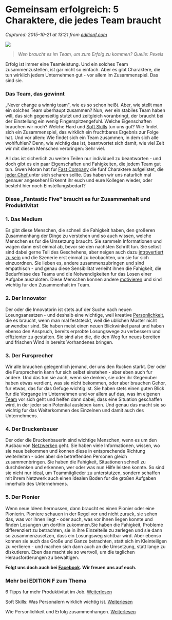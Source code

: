 # Gemeinsam erfolgreich: 5 Charaktere, die jedes Team braucht

_Captured: 2015-10-21 at 13:21 from [editionf.com](https://editionf.com/Gemeinsam-erfolgreich-5-Charaktere-die-jedes-Team-braucht)_

![](https://image.editionf.com/article/desktop/Gemeinsam-erfolgreich-5-Charaktere-die-jedes-Team-braucht-20-10-2015-12-03.jpeg)

> _Wen braucht es im Team, um zum Erfolg zu kommen? Quelle: Pexels_

Erfolg ist immer eine Teamleistung. Und ein solches Team zusammenzustellen, ist gar nicht so einfach. Aber es gibt Charaktere, die tun wirklich jedem Unternehmen gut - vor allem im Zusammenspiel. Das sind sie.

### Das Team, das gewinnt

„Never change a winnig team", wie es so schon heißt. Aber, wie stellt man ein solches Team uberhaupt zusammen? Nun, wer ein stabiles Team haben will, das sich gegenseitig stutzt und zeitgleich voranbringt, der braucht bei der Einstellung ein wenig Fingerspitzengefuhl. Welche Eigenschaften brauchen wir noch? Welche Hard und [Soft Skills](https://editionf.com/soft-skills-arbeitserfahrung) tun uns gut? Wie findet sich ein Zusammenspiel, das wirklich ein fruchtbares Ergebnis zur Folge hat. Und vor allem: Wie findet sich ein Team zusammen, in dem sich alle wohlfuhlen? Denn, wie wichtig das ist, beantwortet sich damit, wie viel Zeit wir mit diesen Menschen verbringen: Sehr viel.

All das ist sicherlich zu weiten Teilen nur individuell zu beantworten - und doch gibt es ein paar Eigenschaften und Fahigkeiten, die jedem Team gut tun. Gwen Moran hat fur [Fast Company](http://www.fastcompany.com/3051838/lessons-learned/the-5-types-of-coworkers-who-can-make-your-work-life-infinitely-better?utm_source=Sailthru&utm_medium=email&utm_campaign=*%20New%20BOTW%20Template%2010/11/15&utm_term=Sunday%20-%20Best%20of%20The%20Web) die funf Charaktere aufgelistet, die [jeder Chef ](https://editionf.com/Warum-Mitarbeiter-kuendigen-Chef-Fehler)unter sich scharen sollte. Das haben wir uns naturlich mal genauer angesehen! Erkennt ihr euch und eure Kollegen wieder, oder besteht hier noch Einstellungsbedarf?

### Diese „Fantastic Five" braucht es fur Zusammenhalt und Produktivitat

### 1\. Das Medium

Es gibt diese Menschen, die schnell die Fahigkeit haben, den großeren Zusammenhang der Dinge zu verstehen und so auch wissen, welche Menschen es fur die Umsetzung braucht. Sie sammeln Informationen und wagen dann erst einmal ab, bevor sie den nachsten Schritt tun. Sie selbst sind dabei gerne Teil des Geschehens, aber neigen auch dazu [introvertiert zu sein](https://editionf.com/Netzwerken-Tipps-Introvertierte) und die Szenerie erst einmal zu beobachten, um sie fur sich einzuordnen. Sie lieben es, andere zusammenzubringen und sind empathisch - und genau diese Sensibilitat verleiht ihnen die Fahigkeit, die Bedurfnisse des Teams und die Notwendigkeiten fur das Losen einer Aufgabe auszuloten. Diese Menschen konnen andere [motivieren](https://editionf.com/welche-zehn-faktoren-deutsche-arbeitnehmer-anspornen) und sind wichtig fur den Zusammenhalt im Team.

### 2\. Der Innovator

Der oder die Innovatorin ist stets auf der Suche nach neuen Losungsansatzen - und deshalb eine wichtige, weil kreative [Personlichkeit](https://editionf.com/Wie-Persoenlichkeit-und-Erfolg-zusammenhaengen), die es braucht, wenn man mal feststeckt, weil die ublichen Muster nicht anwendbar sind. Sie haben meist einen neuen Blickwinkel parat und haben ebenso den Anspruch, bereits erprobte Losungswege zu verbessern und effizienter zu gestalten. Sie sind also die, die den Weg fur neues bereiten und frischen Wind in bereits Vorhandenes bringen.

### 3\. Der Fursprecher

Wir alle brauchen gelegentlich jemand, der uns den Rucken starkt. Der oder die Fursprecherin kann fur sich selbst einstehen - aber eben auch fur andere. Und das tun sie auch, wenn sie denken, sie oder ihr Gegenuber haben etwas verdient, was sie nicht bekommen, oder aber brauchen Gehor, fur etwas, das fur das Gefuge wichtig ist. Sie haben stets einen guten Blick fur die Vorgange im Unternehmen und vor allem auf das, was im eigenen [Team](https://editionf.com/Mitarbeiter-motivieren-Eigeninitiative) vor sich geht und helfen dann dabei, dass eine Situation geschaffen wird, in der jeder sein Potential ausleben kann. Und genau das macht sie so wichtig fur das Weiterkommen des Einzelnen und damit auch des Unternehmens.

### 4\. Der Bruckenbauer

Der oder die Bruckenbauerin sind wichtige Menschen, wenn es um den Ausbau von [Netzwerken](https://editionf.com/Warum-Frauen-Netzwerke-wichtig-sind) geht. Sie haben viele Informationen, wissen, wo sie neue bekommen und konnen diese in entsprechende Richtung weiterleiten - oder aber die betreffenden Personen gleich zusammenbringen. Sie haben die Fahigkeit, Situationen schnell zu durchdenken und erkennen, wer oder was nun Hilfe leisten konnte. So sind sie nicht nur ideal, um Teammitglieder zu unterstutzen, sondern schaffen mit ihrem Netzwerk auch einen idealen Boden fur die großen Aufgaben innerhalb des Unternehmens.

### 5\. Der Pionier

Wenn neue Ideen hermussen, dann braucht es einen Pionier oder eine Pionierin. Pioniere schauen in der Regel vor und nicht zuruck, sie sehen das, was vor ihnen liegt - oder auch, was vor ihnen liegen konnte und finden Losungen um dorthin zukommen.Sie haben die Fahigkeit, Probleme differenziert zu betrachten, sie in ihre Einzelteile zu zerlegen und sie dann so zusammenzusetzen, dass ein Losungsweg sichtbar wird. Aber ebenso konnen sie auch das Große und Ganze betrachten, statt sich im Kleinteiligen zu verlieren - und machen sich dann auch an die Umsetzung, statt lange zu diskutieren. Eben das macht sie so wertvoll, um die taglichen Herausforderungen zu bewaltigen.

**Folgt uns doch auch bei [Facebook](https://www.facebook.com/EDITIONF?fref=nf). Wir freuen uns auf euch.**

### Mehr bei EDITION F zum Thema  


6 Tipps fur mehr Produktivitat im Job. [Weiterlesen](https://editionf.com/6-tipps-fuer-mehr-produktivitaet-job)

Soft Skills: Was Personalern wirklich wichtig ist. [Weiterlesen](https://editionf.com/soft-skills-arbeitserfahrung)

Wie Personlichkeit und Erfolg zusammenhangen. [Weiterlesen](https://editionf.com/Wie-Persoenlichkeit-und-Erfolg-zusammenhaengen)
